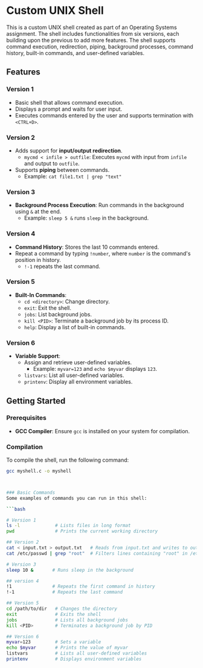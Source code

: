 # Custom UNIX Shell

This is a custom UNIX shell created as part of an Operating Systems assignment. The shell includes functionalities from six versions, each building upon the previous to add more features. The shell supports command execution, redirection, piping, background processes, command history, built-in commands, and user-defined variables.

## Features

### Version 1
- Basic shell that allows command execution.
- Displays a prompt and waits for user input.
- Executes commands entered by the user and supports termination with `<CTRL+D>`.

### Version 2
- Adds support for **input/output redirection**.
  - `mycmd < infile > outfile`: Executes `mycmd` with input from `infile` and output to `outfile`.
- Supports **piping** between commands.
  - Example: `cat file1.txt | grep "text"`

### Version 3
- **Background Process Execution**: Run commands in the background using `&` at the end.
  - Example: `sleep 5 &` runs `sleep` in the background.

### Version 4
- **Command History**: Stores the last 10 commands entered.
- Repeat a command by typing `!number`, where `number` is the command's position in history.
  - `!-1` repeats the last command.

### Version 5
- **Built-In Commands**:
  - `cd <directory>`: Change directory.
  - `exit`: Exit the shell.
  - `jobs`: List background jobs.
  - `kill <PID>`: Terminate a background job by its process ID.
  - `help`: Display a list of built-in commands.

### Version 6
- **Variable Support**:
  - Assign and retrieve user-defined variables.
    - Example: `myvar=123` and `echo $myvar` displays `123`.
  - `listvars`: List all user-defined variables.
  - `printenv`: Display all environment variables.

## Getting Started

### Prerequisites
- **GCC Compiler**: Ensure `gcc` is installed on your system for compilation.

### Compilation
To compile the shell, run the following command:
```bash
gcc myshell.c -o myshell



### Basic Commands
Some examples of commands you can run in this shell:

```bash

# Version 1
ls -l             # Lists files in long format
pwd               # Prints the current working directory

## Version 2
cat < input.txt > output.txt   # Reads from input.txt and writes to output.txt
cat /etc/passwd | grep "root"  # Filters lines containing "root" in /etc/passwd

# Version 3
sleep 10 &       # Runs sleep in the background

## version 4
!1               # Repeats the first command in history
!-1              # Repeats the last command

## Version 5
cd /path/to/dir   # Changes the directory
exit              # Exits the shell
jobs              # Lists all background jobs
kill <PID>        # Terminates a background job by PID

## Version 6
myvar=123         # Sets a variable
echo $myvar       # Prints the value of myvar
listvars          # Lists all user-defined variables
printenv          # Displays environment variables

